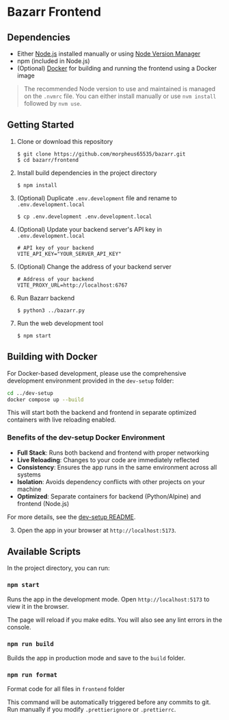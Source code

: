 # Bazarr Frontend

## Dependencies

- Either [Node.js](https://nodejs.org/) installed manually or using [Node Version Manager](https://github.com/nvm-sh/nvm)
- npm (included in Node.js)
- (Optional) [Docker](https://www.docker.com/) for building and running the frontend using a Docker image

> The recommended Node version to use and maintained is managed on the `.nvmrc` file. You can either install manually
> or use `nvm install` followed by `nvm use`.

## Getting Started

1. Clone or download this repository

   ```
   $ git clone https://github.com/morpheus65535/bazarr.git
   $ cd bazarr/frontend
   ```

2. Install build dependencies in the project directory

   ```
   $ npm install
   ```

3. (Optional) Duplicate `.env.development` file and rename to `.env.development.local`

   ```
   $ cp .env.development .env.development.local
   ```

4. (Optional) Update your backend server's API key in `.env.development.local`

   ```
   # API key of your backend
   VITE_API_KEY="YOUR_SERVER_API_KEY"
   ```

5. (Optional) Change the address of your backend server

   ```
   # Address of your backend
   VITE_PROXY_URL=http://localhost:6767
   ```

6. Run Bazarr backend

   ```
   $ python3 ../bazarr.py
   ```

7. Run the web development tool

   ```
   $ npm start
   ```

## Building with Docker

For Docker-based development, please use the comprehensive development environment provided in the `dev-setup` folder:

```bash
cd ../dev-setup
docker compose up --build
```

This will start both the backend and frontend in separate optimized containers with live reloading enabled.

### Benefits of the dev-setup Docker Environment

- **Full Stack**: Runs both backend and frontend with proper networking
- **Live Reloading**: Changes to your code are immediately reflected
- **Consistency**: Ensures the app runs in the same environment across all systems
- **Isolation**: Avoids dependency conflicts with other projects on your machine
- **Optimized**: Separate containers for backend (Python/Alpine) and frontend (Node.js)

For more details, see the [dev-setup README](../dev-setup/README.md).

3. Open the app in your browser at `http://localhost:5173`.

## Available Scripts

In the project directory, you can run:

### `npm start`

Runs the app in the development mode.
Open `http://localhost:5173` to view it in the browser.

The page will reload if you make edits.
You will also see any lint errors in the console.

### `npm run build`

Builds the app in production mode and save to the `build` folder.

### `npm run format`

Format code for all files in `frontend` folder

This command will be automatically triggered before any commits to git. Run manually if you modify `.prettierignore` or `.prettierrc`.
